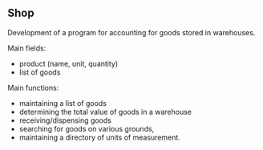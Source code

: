 ## Shop

Development of a program for accounting for goods stored in warehouses.

Main fields: 
- product (name, unit, quantity) 
- list of goods

Main functions: 
- maintaining a list of goods
- determining the total value of goods in a warehouse
- receiving/dispensing goods
- searching for goods on various grounds, 
- maintaining a directory of units of measurement.
